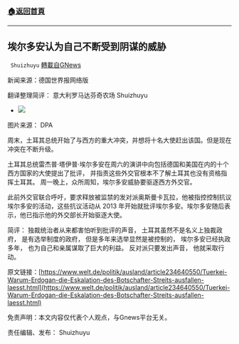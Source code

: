 ###  [:house:返回首頁](https://github.com/ourhimalayas/txt)
---


## 埃尔多安认为自己不断受到阴谋的威胁
` Shuizhuyu` [轉載自GNews](https://gnews.org/zh-hans/1618663/)

新闻来源：德国世界报网络版

翻译整理简评： 意大利罗马达芬奇农场  Shuizhuyu

- ![](https://assets.gnews.org/wp-content/uploads/2021/08/DWO-Teaser-Afghanistan-jpg.jpg)


图片来源： DPA

周末，土耳其总统开始了与西方的重大冲突，并想将十名大使赶出该国。但是现在冲突在不断升级。

土耳其总统雷杰普·塔伊普·埃尔多安在周六的演讲中向包括德国和美国在内的十个西方国家的大使提出了批评， 并指责这些外交官根本不了解土耳其也没有资格指挥土耳其。 周一晚上，众所周知，埃尔多安威胁要驱逐西方外交官。

此前外交官联合呼吁，要求释放被监禁的发对派奥斯曼卡瓦拉，他被指控控制抗议埃尔多安的活动，这些抗议活动从 2013 年开始就批评埃尔多安。埃尔多安随后表示，他已指示他的外交部长开始驱逐大使。

简评： 独裁统治者从来都害怕听到批评的声音， 土耳其虽然不是名义上独裁政府， 是有选举制度的政府， 但是多年来选举显然是被控制的， 埃尔多安已经执政多年， 也为自己和亲属谋取了巨大的利益。 反对派只要发出声音， 他就采取行动。

原文链接：[https://www.welt.de/politik/ausland/article234640550/Tuerkei-Warum-Erdogan-die-Eskalation-des-Botschafter-Streits-ausfallen-laesst.html](https://www.welt.de/politik/ausland/article234640550/Tuerkei-Warum-Erdogan-die-Eskalation-des-Botschafter-Streits-ausfallen-laesst.html)

免责声明：本文内容仅代表个人观点，与Gnews平台无关。

责任编辑、发布： Shuizhuyu
